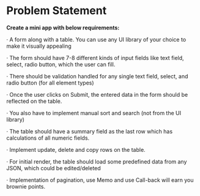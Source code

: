 # Problem Statement

**Create a mini app with below requirements:**

·       A form along with a table. You can use any UI library of your choice to make it visually appealing

·       The form should have 7-8 different kinds of input fields like text field, select, radio button, which the user can fill.

·       There should be validation handled for any single text field, select, and radio button (for all element types)

·       Once the user clicks on Submit, the entered data in the form should be reflected on the table.

·       You also have to implement manual sort and search (not from the UI library)

·       The table should have a summary field as the last row which has calculations of all numeric fields.

·       Implement update, delete and copy rows on the table.

·       For initial render, the table should load some predefined data from any JSON, which could be edited/deleted

·       Implementation of pagination, use Memo and use Call-back will earn you brownie points.
